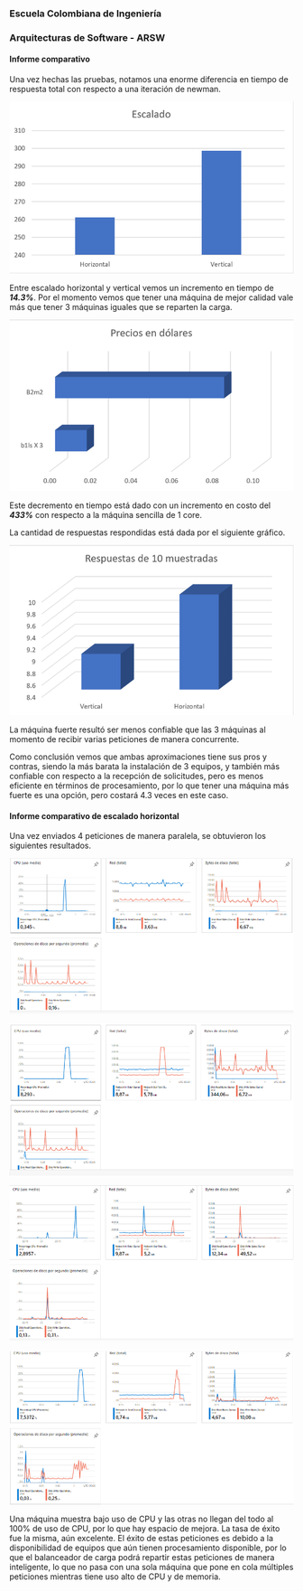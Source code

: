 ### Escuela Colombiana de Ingeniería
### Arquitecturas de Software - ARSW

#### Informe comparativo

Una vez hechas las pruebas, notamos una enorme diferencia en tiempo de respuesta total con respecto
a una iteración de newman.

![](../images/part2/images/GRAPH.PNG) 

Entre escalado horizontal y vertical vemos un incremento en tiempo de ***14.3%***.
Por el momento vemos que tener una máquina de mejor calidad vale más que tener 3 máquinas
iguales que se reparten la carga.

![](../images/part2/images/GRAPH2.PNG) 

Este decremento en tiempo está dado con un incremento en costo del ***433%*** con 
respecto a la máquina sencilla de 1 core.

La cantidad de respuestas respondidas está dada por el siguiente gráfico. 

![](../images/part2/images/GRAPH3.PNG) 

La máquina fuerte resultó ser menos confiable que las 3 máquinas al momento de recibir varias peticiones
de manera concurrente.

Como conclusión vemos que ambas aproximaciones tiene sus pros y contras, siendo la más
barata la instalación de 3 equipos, y también más confiable con respecto a la recepción de
solicitudes, pero es menos eficiente en términos de procesamiento, por lo que tener una máquina más fuerte es una opción,
pero costará 4.3 veces en este caso.


#### Informe comparativo de escalado horizontal

Una vez enviados 4 peticiones de manera paralela, se obtuvieron los siguientes resultados.

![](../images/part2/images/m1.png)

![](../images/part2/images/m2.png)

![](../images/part2/images/m3.png)

![](../images/part2/images/m4.png)

Una máquina muestra bajo uso de CPU y las otras no llegan del todo al 100% de uso de CPU,
por lo que hay espacio de mejora.
La tasa de éxito fue la misma, aún excelente. El éxito de estas peticiones es debido a la disponibilidad de 
equipos que aún tienen procesamiento disponible, por lo que el balanceador de carga podrá
repartir estas peticiones de manera inteligente, lo que no pasa con una sola máquina que
pone en cola múltiples peticiones mientras tiene uso alto de CPU y de memoria.
 
